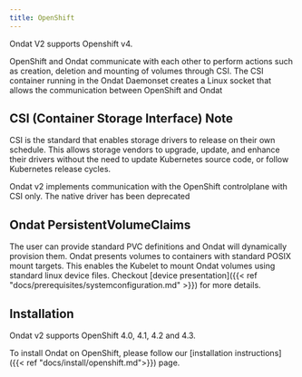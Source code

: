 ```yaml
---
title: OpenShift
---
```


Ondat V2 supports Openshift v4.

OpenShift and Ondat communicate with each other to perform actions such as
creation, deletion and mounting of volumes through CSI. The CSI container
running in the Ondat Daemonset creates a Linux socket that allows the
communication between OpenShift and Ondat 

## CSI (Container Storage Interface) Note

CSI is the standard that enables storage drivers to release on their own
schedule. This allows storage vendors to upgrade, update, and enhance their
drivers without the need to update Kubernetes source code, or follow Kubernetes
release cycles.

Ondat v2 implements communication with the OpenShift controlplane with CSI
only. The native driver has been deprecated

## Ondat PersistentVolumeClaims

The user can provide standard PVC definitions and Ondat will dynamically
provision them. Ondat presents volumes to containers with standard POSIX
mount targets. This enables the Kubelet to mount Ondat volumes using
standard linux device files. Checkout [device presentation]({{< ref
"docs/prerequisites/systemconfiguration.md" >}}) for more details.

## Installation

Ondat v2 supports OpenShift 4.0, 4.1, 4.2 and 4.3.

To install Ondat on OpenShift, please follow our [installation
instructions]({{< ref "docs/install/openshift.md">}}) page.
